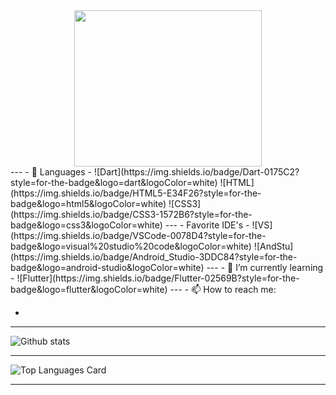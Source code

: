 
<div id="header" align="center">
  <img src="https://excelcoders.com/wp-content/uploads/2022/07/android.gif" width="300" height="250"/>
</div>
---
- 🔭 Languages
- ![Dart](https://img.shields.io/badge/Dart-0175C2?style=for-the-badge&logo=dart&logoColor=white) ![HTML](https://img.shields.io/badge/HTML5-E34F26?style=for-the-badge&logo=html5&logoColor=white) ![CSS3](https://img.shields.io/badge/CSS3-1572B6?style=for-the-badge&logo=css3&logoColor=white) 
---
- Favorite IDE's
- ![VS](https://img.shields.io/badge/VSCode-0078D4?style=for-the-badge&logo=visual%20studio%20code&logoColor=white) ![AndStu](https://img.shields.io/badge/Android_Studio-3DDC84?style=for-the-badge&logo=android-studio&logoColor=white)
---
- 🌱 I’m currently learning    
- ![Flutter](https://img.shields.io/badge/Flutter-02569B?style=for-the-badge&logo=flutter&logoColor=white)
---
- 📫 How to reach me:  

- [![<LinkedIn>](https://img.shields.io/badge/LinkedIn-0077B5?style=for-the-badge&logo=linkedin&logoColor=white)](https://www.linkedin.com/in/nihad-jusovi%C4%87-16788a226/)
  
---


  ![Github stats](https://github-readme-stats.vercel.app/api?username=tihynihy&theme=highcontrast&show_icons=true&count_private=true)
  
  
---
  
  
  ![Top Languages Card](https://github-readme-stats.vercel.app/api/top-langs/?username=tihynihy)
  
---  

